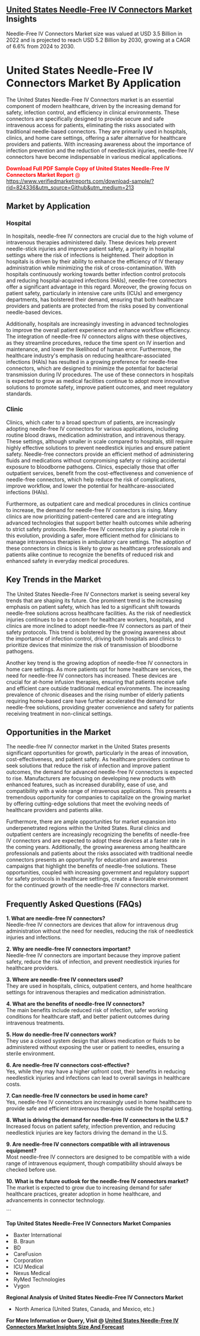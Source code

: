 <h2><a href="https://www.verifiedmarketreports.com/download-sample/?rid=824336&amp;utm_source=Github&amp;utm_medium=213" target="_blank">United States Needle-Free IV Connectors Market</a> Insights</h2><p>Needle-Free IV Connectors Market size was valued at USD 3.5 Billion in 2022 and is projected to reach USD 5.2 Billion by 2030, growing at a CAGR of 6.6% from 2024 to 2030.</p><p><h1>United States Needle-Free IV Connectors Market By Application</h1><p>The United States Needle-Free IV Connectors market is an essential component of modern healthcare, driven by the increasing demand for safety, infection control, and efficiency in clinical environments. These connectors are specifically designed to provide secure and safe intravenous access for patients, eliminating the risks associated with traditional needle-based connectors. They are primarily used in hospitals, clinics, and home care settings, offering a safer alternative for healthcare providers and patients. With increasing awareness about the importance of infection prevention and the reduction of needlestick injuries, needle-free IV connectors have become indispensable in various medical applications.</p><p><p><span class=""><span style="color: #ff0000;"><strong>Download Full PDF Sample Copy of United States Needle-Free IV Connectors Market Report</strong> @ </span><a href="https://www.verifiedmarketreports.com/download-sample/?rid=824336&amp;utm_source=Github&amp;utm_medium=213" target="_blank">https://www.verifiedmarketreports.com/download-sample/?rid=824336&amp;utm_source=Github&amp;utm_medium=213</a></span></p></p><h2>Market by Application</h2><h3>Hospital</h3><p>In hospitals, needle-free IV connectors are crucial due to the high volume of intravenous therapies administered daily. These devices help prevent needle-stick injuries and improve patient safety, a priority in hospital settings where the risk of infections is heightened. Their adoption in hospitals is driven by their ability to enhance the efficiency of IV therapy administration while minimizing the risk of cross-contamination. With hospitals continuously working towards better infection control protocols and reducing hospital-acquired infections (HAIs), needle-free connectors offer a significant advantage in this regard. Moreover, the growing focus on patient safety, particularly in intensive care units (ICUs) and emergency departments, has bolstered their demand, ensuring that both healthcare providers and patients are protected from the risks posed by conventional needle-based devices.</p><p>Additionally, hospitals are increasingly investing in advanced technologies to improve the overall patient experience and enhance workflow efficiency. The integration of needle-free IV connectors aligns with these objectives, as they streamline procedures, reduce the time spent on IV insertion and maintenance, and lower the likelihood of human error. Furthermore, the healthcare industry's emphasis on reducing healthcare-associated infections (HAIs) has resulted in a growing preference for needle-free connectors, which are designed to minimize the potential for bacterial transmission during IV procedures. The use of these connectors in hospitals is expected to grow as medical facilities continue to adopt more innovative solutions to promote safety, improve patient outcomes, and meet regulatory standards.</p><h3>Clinic</h3><p>Clinics, which cater to a broad spectrum of patients, are increasingly adopting needle-free IV connectors for various applications, including routine blood draws, medication administration, and intravenous therapy. These settings, although smaller in scale compared to hospitals, still require highly effective solutions to prevent needlestick injuries and ensure patient safety. Needle-free connectors provide an efficient method of administering fluids and medications without compromising safety or risking accidental exposure to bloodborne pathogens. Clinics, especially those that offer outpatient services, benefit from the cost-effectiveness and convenience of needle-free connectors, which help reduce the risk of complications, improve workflow, and lower the potential for healthcare-associated infections (HAIs).</p><p>Furthermore, as outpatient care and medical procedures in clinics continue to increase, the demand for needle-free IV connectors is rising. Many clinics are now prioritizing patient-centered care and are integrating advanced technologies that support better health outcomes while adhering to strict safety protocols. Needle-free IV connectors play a pivotal role in this evolution, providing a safer, more efficient method for clinicians to manage intravenous therapies in ambulatory care settings. The adoption of these connectors in clinics is likely to grow as healthcare professionals and patients alike continue to recognize the benefits of reduced risk and enhanced safety in everyday medical procedures.</p><h2>Key Trends in the Market</h2><p>The United States Needle-Free IV Connectors market is seeing several key trends that are shaping its future. One prominent trend is the increasing emphasis on patient safety, which has led to a significant shift towards needle-free solutions across healthcare facilities. As the risk of needlestick injuries continues to be a concern for healthcare workers, hospitals, and clinics are more inclined to adopt needle-free IV connectors as part of their safety protocols. This trend is bolstered by the growing awareness about the importance of infection control, driving both hospitals and clinics to prioritize devices that minimize the risk of transmission of bloodborne pathogens.</p><p>Another key trend is the growing adoption of needle-free IV connectors in home care settings. As more patients opt for home healthcare services, the need for needle-free IV connectors has increased. These devices are crucial for at-home infusion therapies, ensuring that patients receive safe and efficient care outside traditional medical environments. The increasing prevalence of chronic diseases and the rising number of elderly patients requiring home-based care have further accelerated the demand for needle-free solutions, providing greater convenience and safety for patients receiving treatment in non-clinical settings.</p><h2>Opportunities in the Market</h2><p>The needle-free IV connector market in the United States presents significant opportunities for growth, particularly in the areas of innovation, cost-effectiveness, and patient safety. As healthcare providers continue to seek solutions that reduce the risk of infection and improve patient outcomes, the demand for advanced needle-free IV connectors is expected to rise. Manufacturers are focusing on developing new products with enhanced features, such as increased durability, ease of use, and compatibility with a wide range of intravenous applications. This presents a tremendous opportunity for companies to capitalize on the growing market by offering cutting-edge solutions that meet the evolving needs of healthcare providers and patients alike.</p><p>Furthermore, there are ample opportunities for market expansion into underpenetrated regions within the United States. Rural clinics and outpatient centers are increasingly recognizing the benefits of needle-free IV connectors and are expected to adopt these devices at a faster rate in the coming years. Additionally, the growing awareness among healthcare professionals and patients about the risks associated with traditional needle connectors presents an opportunity for education and awareness campaigns that highlight the benefits of needle-free solutions. These opportunities, coupled with increasing government and regulatory support for safety protocols in healthcare settings, create a favorable environment for the continued growth of the needle-free IV connectors market.</p><h2>Frequently Asked Questions (FAQs)</h2><p><strong>1. What are needle-free IV connectors?</strong><br> Needle-free IV connectors are devices that allow for intravenous drug administration without the need for needles, reducing the risk of needlestick injuries and infections.</p><p><strong>2. Why are needle-free IV connectors important?</strong><br> Needle-free IV connectors are important because they improve patient safety, reduce the risk of infection, and prevent needlestick injuries for healthcare providers.</p><p><strong>3. Where are needle-free IV connectors used?</strong><br> They are used in hospitals, clinics, outpatient centers, and home healthcare settings for intravenous therapies and medication administration.</p><p><strong>4. What are the benefits of needle-free IV connectors?</strong><br> The main benefits include reduced risk of infection, safer working conditions for healthcare staff, and better patient outcomes during intravenous treatments.</p><p><strong>5. How do needle-free IV connectors work?</strong><br> They use a closed system design that allows medication or fluids to be administered without exposing the user or patient to needles, ensuring a sterile environment.</p><p><strong>6. Are needle-free IV connectors cost-effective?</strong><br> Yes, while they may have a higher upfront cost, their benefits in reducing needlestick injuries and infections can lead to overall savings in healthcare costs.</p><p><strong>7. Can needle-free IV connectors be used in home care?</strong><br> Yes, needle-free IV connectors are increasingly used in home healthcare to provide safe and efficient intravenous therapies outside the hospital setting.</p><p><strong>8. What is driving the demand for needle-free IV connectors in the U.S.?</strong><br> Increased focus on patient safety, infection prevention, and reducing needlestick injuries are key factors driving the demand in the U.S.</p><p><strong>9. Are needle-free IV connectors compatible with all intravenous equipment?</strong><br> Most needle-free IV connectors are designed to be compatible with a wide range of intravenous equipment, though compatibility should always be checked before use.</p><p><strong>10. What is the future outlook for the needle-free IV connectors market?</strong><br> The market is expected to grow due to increasing demand for safer healthcare practices, greater adoption in home healthcare, and advancements in connector technology.</p>```</p><p><strong>Top United States Needle-Free IV Connectors Market Companies</strong></p><div data-test-id=""><p><li>Baxter International</li><li> B. Braun</li><li> BD</li><li> CareFusion</li><li> Corporation</li><li> ICU Medical</li><li> Nexus Medical</li><li> RyMed Technologies</li><li> Vygon</li></p><div><strong>Regional Analysis of&nbsp;United States Needle-Free IV Connectors Market</strong></div><ul><li dir="ltr"><p dir="ltr">North America&nbsp;(United States, Canada, and Mexico, etc.)</p></li></ul><p><strong>For More Information or Query, Visit @&nbsp;</strong><strong><a href="https://www.verifiedmarketreports.com/product/needle-free-iv-connectors-market/?utm_source=Github&amp;utm_medium=213" target="_blank">United States Needle-Free IV Connectors Market Insights Size And Forecast</a></strong></p></div>
